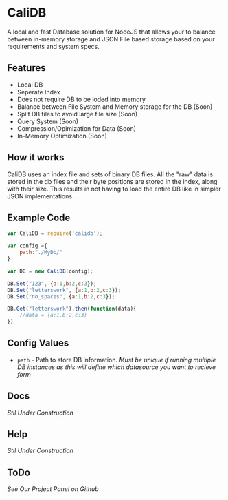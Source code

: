 # CaliDB
A local and fast Database solution for NodeJS that allows your to balance between in-memory storage and JSON File based storage based on your requirements and system specs.

## Features 
- Local DB
- Seperate Index
- Does not require DB to be loded into memory
- Balance between File System and Memory storage for the DB (Soon)
- Split DB files to avoid large file size (Soon)
- Query System (Soon)
- Compression/Opimization for Data (Soon)
- In-Memory Optimization (Soon)

## How it works
CaliDB uses an index file and sets of binary DB files. All the "raw" data is stored in the db files and their byte positions are stored in the index, along with their size. This results in not having to load the entire DB like in simpler JSON implementations.

## Example Code
```js   
var CaliDB = require('calidb');

var config ={
    path:"./MyDb/"
}

var DB = new CaliDB(config);

DB.Set("123", {a:1,b:2,c:3});
DB.Set("letterswork", {a:1,b:2,c:3});
DB.Set("no_spaces", {a:1,b:2,c:3});

DB.Get("letterswork").then(function(data){
    //data = {a:1,b:2,c:3}
})
```

## Config Values
- `path` - Path to store DB information. *Must be unique if running multiple DB instances as this will define which datasource you want to recieve form*

## Docs
_Stil Under Construction_

## Help
_Stil Under Construction_

## ToDo
*See Our Project Panel on Github*
